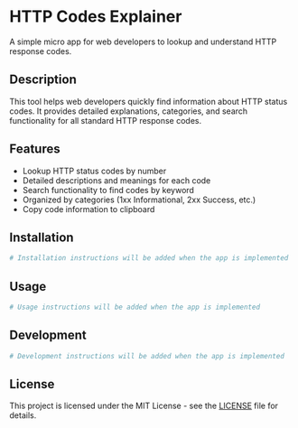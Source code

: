 # HTTP Codes Explainer

A simple micro app for web developers to lookup and understand HTTP response codes.

## Description

This tool helps web developers quickly find information about HTTP status codes. It provides detailed explanations, categories, and search functionality for all standard HTTP response codes.

## Features

- Lookup HTTP status codes by number
- Detailed descriptions and meanings for each code
- Search functionality to find codes by keyword
- Organized by categories (1xx Informational, 2xx Success, etc.)
- Copy code information to clipboard

## Installation

```bash
# Installation instructions will be added when the app is implemented
```

## Usage

```bash
# Usage instructions will be added when the app is implemented
```

## Development

```bash
# Development instructions will be added when the app is implemented
```

## License

This project is licensed under the MIT License - see the [LICENSE](LICENSE) file for details.
